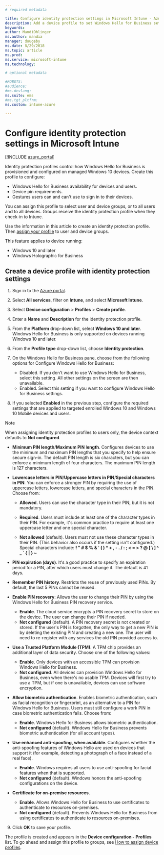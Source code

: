 ```yaml
---
# required metadata

title: Configure identity protection settings in Microsoft Intune - Azure | Microsoft Docs
description: Add a device profile to set Windows Hello for Business settings on Windows 10 devices in Microsoft Intune
keywords:
author: MandiOhlinger
ms.author: mandia
manager: dougeby
ms.date: 8/29/2018
ms.topic: article
ms.prod:
ms.service: microsoft-intune
ms.technology:

# optional metadata

#ROBOTS:
#audience:
#ms.devlang:
ms.suite: ems
#ms.tgt_pltfrm:
ms.custom: intune-azure

---
```


# Configure identity protection settings in Microsoft Intune

[!INCLUDE [azure_portal](./includes/azure_portal.md)]

Identity protection profiles control how Windows Hello for Business is provisioned and configured on managed Windows 10 devices. Create this profile to configure:  
* Windows Hello for Business availability for devices and users.
* Device pin requirements.
* Gestures users can and can't use to sign in to their devices.  

 You can assign this profile to select user and device groups, or to all users and to all devices. Groups receive the identity protection profile when they check-in to Intune.    

Use the information in this article to create an identity protection profile. Then [assign your profile](device-profile-assign.md) to user and device groups.

This feature applies to device running:  
- Windows 10 and later
- Windows Holographic for Business  

## Create a device profile with identity protection settings

1. Sign in to the [Azure portal](https://portal.azure.com).
2. Select **All services**, filter on **Intune**, and select **Microsoft Intune**.
3. Select **Device configuration** > **Profiles** > **Create profile**.
4. Enter a **Name** and **Description** for the identity protection profile.
5. From the **Platform** drop-down list, select **Windows 10 and later**. Windows Hello for Business is only supported on devices running Windows 10 and later.
6. From the **Profile type** drop-down list, choose **Identity protection**.
7. On the Windows Hello for Business pane, choose from the following options for Configure Windows Hello for Business:
    * Disabled. If you don't want to use Windows Hello for Business, select this setting. All other settings on the screen are then unavailable.
    * Enabled. Select this setting if you want to configure Windows Hello for Business settings.  

8. If you selected **Enabled** in the previous step, configure the required settings that are applied to targeted enrolled Windows 10 and Windows 10 Mobile devices and users.

> [!NOTE]
> When assigning identity protection profiles to users only, the device context defaults to **Not configured**.  

   - **Minimum PIN length**/**Maximum PIN length**. Configures devices to use the minimum and maximum PIN lengths that you specify to help ensure secure sign-in. The default PIN length is six characters, but you can enforce a minimum length of four characters. The maximum PIN length is 127 characters.  

   - **Lowercase letters in PIN**/**Uppercase letters in PIN**/**Special characters in PIN**. You can enforce a stronger PIN by requiring the use of uppercase letters, lowercase letters, and special characters in the PIN. Choose from:

	 - **Allowed**. Users can use the character type in their PIN, but it is not mandatory.

	 - **Required**. Users must include at least one of the character types in their PIN. For example, it's common practice to require at least one uppercase letter and one special character.

	 - **Not allowed** (default). Users must not use these character types in their PIN. (This behavior also occurs if the setting isn't configured.)<br>Special characters include: **! " # $ % &amp; ' ( ) &#42; + , - . / : ; &lt; = &gt; ? @ [ \ ] ^ _ &#96; { &#124; } ~**

   - **PIN expiration (days)**. It's a good practice to specify an expiration period for a PIN, after which users must change it. The default is 41 days.

   - **Remember PIN history**. Restricts the reuse of previously used PINs. By default, the last 5 PINs cannot be reused.  
   - **Enable PIN recovery**: Allows the user to change their PIN by using the Windows Hello for Business PIN recovery service. 
       - **Enable**. The cloud service encrypts a PIN recovery secret to store on the device. The user can change their PIN if needed.  
       - **Not configured** (default). A PIN recovery secret is not created or stored. If the user's PIN is forgotten, the only way to get a new PIN is by deleting the existing PIN and creating a new one. The user will need to re-register with any services the old PIN provided access to.  
   
   - **Use a Trusted Platform Module (TPM)**. A TPM chip provides an additional layer of data security. Choose one of the following values:  
	 - **Enable**. Only devices with an accessible TPM can provision Windows Hello for Business.
	 - **Not configured**. All devices can provision Windows Hello for Business, even when there's no usable TPM. Devices will first try to use a TPM, but if one is unavailable, devices can use software encryption.  

   - **Allow biometric authentication**. Enables biometric authentication, such as facial recognition or fingerprint, as an alternative to a PIN for Windows Hello for Business. Users must still configure a work PIN in case biometric authentication fails. Choose from:

	 - **Enable**. Windows Hello for Business allows biometric authentication.
	 - **Not configured** (default). Windows Hello for Business prevents biometric authentication (for all account types).

   - **Use enhanced anti-spoofing, when available**. Configures whether the anti-spoofing features of Windows Hello are used on devices that support it (for example, detecting a photograph of a face instead of a real face).
       - **Enable**. Windows requires all users to use anti-spoofing for facial features when that is supported.  
       - **Not configured** (default). Windows honors the anti-spoofing configurations on the device.

   - **Certificate for on-premise resources**. 
       - **Enable**. Allows Windows Hello for Business to use certificates to authenticate to resources on-premises.
       - **Not configured** (default). Prevents Windows Hello for Business from using certificates to authenticate to resources on-premises.  
9. Click **OK** to save your profile.  

The profile is created and appears in the **Device configuration - Profiles** list. To go ahead and assign this profile to groups, see [How to assign device profiles](device-profile-assign.md).  

<!--  Removing image as part of design review; retaining source until we known the disposition.

## Example of device restriction settings

In this high-level example, you'll create a device restriction policy that blocks the use of the built-in camera app on Android devices.

![How to disable the camera on Android devices](./media/disable-android-camera.png)

-->
